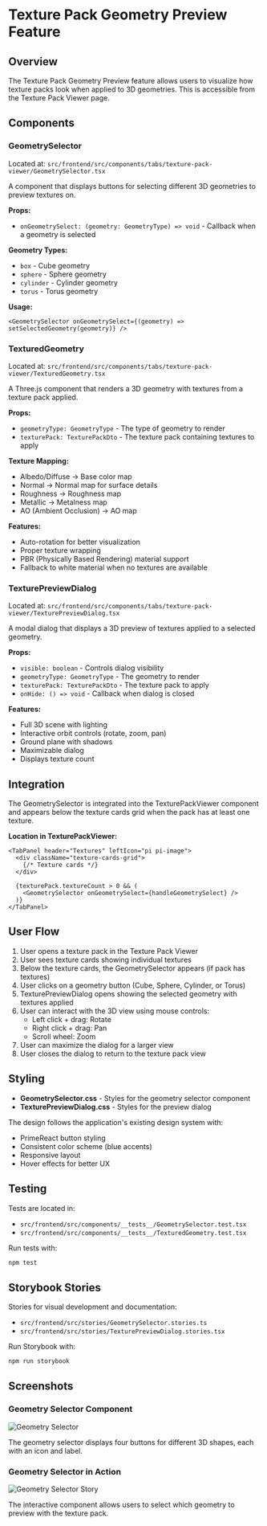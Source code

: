 # Texture Pack Geometry Preview Feature

## Overview

The Texture Pack Geometry Preview feature allows users to visualize how texture packs look when applied to 3D geometries. This is accessible from the Texture Pack Viewer page.

## Components

### GeometrySelector

Located at: `src/frontend/src/components/tabs/texture-pack-viewer/GeometrySelector.tsx`

A component that displays buttons for selecting different 3D geometries to preview textures on.

**Props:**
- `onGeometrySelect: (geometry: GeometryType) => void` - Callback when a geometry is selected

**Geometry Types:**
- `box` - Cube geometry
- `sphere` - Sphere geometry
- `cylinder` - Cylinder geometry
- `torus` - Torus geometry

**Usage:**
```tsx
<GeometrySelector onGeometrySelect={(geometry) => setSelectedGeometry(geometry)} />
```

### TexturedGeometry

Located at: `src/frontend/src/components/tabs/texture-pack-viewer/TexturedGeometry.tsx`

A Three.js component that renders a 3D geometry with textures from a texture pack applied.

**Props:**
- `geometryType: GeometryType` - The type of geometry to render
- `texturePack: TexturePackDto` - The texture pack containing textures to apply

**Texture Mapping:**
- Albedo/Diffuse → Base color map
- Normal → Normal map for surface details
- Roughness → Roughness map
- Metallic → Metalness map
- AO (Ambient Occlusion) → AO map

**Features:**
- Auto-rotation for better visualization
- Proper texture wrapping
- PBR (Physically Based Rendering) material support
- Fallback to white material when no textures are available

### TexturePreviewDialog

Located at: `src/frontend/src/components/tabs/texture-pack-viewer/TexturePreviewDialog.tsx`

A modal dialog that displays a 3D preview of textures applied to a selected geometry.

**Props:**
- `visible: boolean` - Controls dialog visibility
- `geometryType: GeometryType` - The geometry to render
- `texturePack: TexturePackDto` - The texture pack to apply
- `onHide: () => void` - Callback when dialog is closed

**Features:**
- Full 3D scene with lighting
- Interactive orbit controls (rotate, zoom, pan)
- Ground plane with shadows
- Maximizable dialog
- Displays texture count

## Integration

The GeometrySelector is integrated into the TexturePackViewer component and appears below the texture cards grid when the pack has at least one texture.

**Location in TexturePackViewer:**
```tsx
<TabPanel header="Textures" leftIcon="pi pi-image">
  <div className="texture-cards-grid">
    {/* Texture cards */}
  </div>
  
  {texturePack.textureCount > 0 && (
    <GeometrySelector onGeometrySelect={handleGeometrySelect} />
  )}
</TabPanel>
```

## User Flow

1. User opens a texture pack in the Texture Pack Viewer
2. User sees texture cards showing individual textures
3. Below the texture cards, the GeometrySelector appears (if pack has textures)
4. User clicks on a geometry button (Cube, Sphere, Cylinder, or Torus)
5. TexturePreviewDialog opens showing the selected geometry with textures applied
6. User can interact with the 3D view using mouse controls:
   - Left click + drag: Rotate
   - Right click + drag: Pan
   - Scroll wheel: Zoom
7. User can maximize the dialog for a larger view
8. User closes the dialog to return to the texture pack view

## Styling

- **GeometrySelector.css** - Styles for the geometry selector component
- **TexturePreviewDialog.css** - Styles for the preview dialog

The design follows the application's existing design system with:
- PrimeReact button styling
- Consistent color scheme (blue accents)
- Responsive layout
- Hover effects for better UX

## Testing

Tests are located in:
- `src/frontend/src/components/__tests__/GeometrySelector.test.tsx`
- `src/frontend/src/components/__tests__/TexturedGeometry.test.tsx`

Run tests with:
```bash
npm test
```

## Storybook Stories

Stories for visual development and documentation:
- `src/frontend/src/stories/GeometrySelector.stories.ts`
- `src/frontend/src/stories/TexturePreviewDialog.stories.tsx`

Run Storybook with:
```bash
npm run storybook
```

## Screenshots

### Geometry Selector Component
![Geometry Selector](https://github.com/user-attachments/assets/6d81f06a-09c5-4ad1-aeb5-41f4188fe308)

The geometry selector displays four buttons for different 3D shapes, each with an icon and label.

### Geometry Selector in Action
![Geometry Selector Story](https://github.com/user-attachments/assets/89ce0185-7061-4ee2-ba52-fbc4c468d225)

The interactive component allows users to select which geometry to preview with the texture pack.
